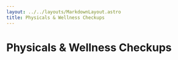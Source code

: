 ```yaml
---
layout: ../../layouts/MarkdownLayout.astro
title: Physicals & Wellness Checkups
---
```


# Physicals & Wellness Checkups
